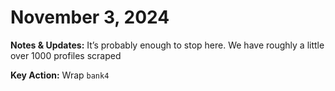 # November 3, 2024

**Notes & Updates:** It’s probably enough to stop here. We have roughly a little over 1000 profiles scraped

**Key Action:** Wrap `bank4`